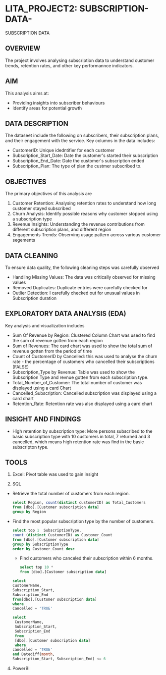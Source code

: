 # LITA_PROJECT2: SUBSCRIPTION-DATA-
SUBSCRIPTION DATA

## OVERVIEW
The project involves analysing subscription data to understand customer trends, retention rates, and other key performannce indicators. 

## AIM
This analysis aims at:
- Providing insights into subscriber behaviours
- Identify areas for potential growth

## DATA DESCRIPTION
The dataseet include the following on subscribers, their subscription plans, and their engagement with the service. Key columns in the data includes:
- CustomerID: Unique idedntifier for each customer
- Subscription_Start_Date: Date the customer's started their subscription
- Subscription_End_Date: Date the customer's subscription ended
- Subscription_Plan: The type of plan the custmer subscribed to.

## OBJECTIVES 
The primary objectives of this analysis are 
1. Customer Retention: Analysing retention rates to understand how long customer stayed subscribed
2. Churn Analysis: Identify possible reasons why customer stopped using a subscription type
3. Revenue Insights: Understanding the revenue contributions from different subscription plans, and different region
4. Engagements Trends: Observing usage pattern across various customer segements

## DATA CLEANING 
To ensure data quality, the following cleaning steps was carefully observed 
- Handling Missing Values: The data was critically observed for missing values
- Removed Duplicates: Duplicate entries were carefully checked for
- Outlier Detection: I carefully checked out for unusual values in Subscription duration

## EXPLORATORY DATA ANALYSIS (EDA)
Key analysis and visualization includes 
- Sum Of Revenue by Region: Clustered Column Chart was used to find the sum of revenue gotten from each region
- Sum of Revenues: The card chart was used to show the total sum of revenue gotten from the period of time
- Count of CustomerID by Cancelled: this was used to analyse the churn rate - the percentage of customers who cancelled their subscriptions (FALSE) 
- Subscription_Type by Revenue: Table was used to show the Subscription Type and revnue gotten from each subscription type.
- Total_Number_of_Customer: The total number of customer was displayed using a card Chart
- Cancelled_Subscription: Cancelled subscription was displayed using a card chart
- Retention_Rate: Retention rate was also displayed using a card chart

## INSIGHT AND FINDINGS

- High retention by subscription type: More persons subscribed to the basic subscription type with 10 customers in total, 7 returned and 3 cancelled, which means high retention rate was find in the basic subscripton type.

## TOOLS 
1. Excel: Pivot table was used to gain insight
    
2. SQL
- Retrieve the total number of customers from each region. 
   ```SQL
   select Region, count(distinct customerID) as Total_Customers
   from [dbo].[Customer subscription data]
   group by Region
   ```
- Find the most popular subscription type by the number of customers.
  ```SQL
  select top 1  SubscriptionType,
  count (distinct CustomerID) as Customer_Count
  from [dbo].[Customer subscription data]
  group by SubscriptionType
  order by Customer_Count desc
  ```
  - Find customers who canceled their subscription within 6 months.
    ```SQL
    select top 10 *
    from [dbo].[Customer subscription data]
    ```
    
   ```SQL
  select
   CustomerName,
   Subscription_Start,
   Subscription_End
   from[dbo].[Customer subscription data]
   where
   Cancelled = 'TRUE'
   ```

  ```SQL
  select
   CustomerName,
   Subscription_Start,
   Subscription_End
   from
   [dbo].[Customer subscription data]
   where
  cancelled = 'TRUE'
  and Datediff(month,
  Subscription_Start, Subscription_End) <= 6
  ```
4. PowerBI

  

